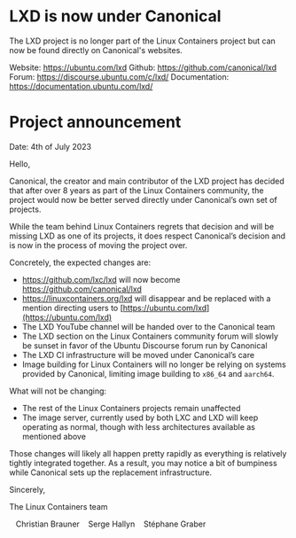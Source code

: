 # LXD is now under Canonical
The LXD project is no longer part of the Linux Containers project but can now be found directly on Canonical's websites.

Website: https://ubuntu.com/lxd
Github: https://github.com/canonical/lxd
Forum: https://discourse.ubuntu.com/c/lxd/
Documentation: https://documentation.ubuntu.com/lxd/

# Project announcement
Date: 4th of July 2023

Hello,

Canonical, the creator and main contributor of the LXD project has decided that after over 8 years as part of the Linux Containers community, the project would now be better served directly under Canonical’s own set of projects.

While the team behind Linux Containers regrets that decision and will be missing LXD as one of its projects, it does respect Canonical’s decision and is now in the process of moving the project over.

Concretely, the expected changes are:

- https://github.com/lxc/lxd will now become https://github.com/canonical/lxd
- https://linuxcontainers.org/lxd will disappear and be replaced with a mention directing users to [https://ubuntu.com/lxd](https://ubuntu.com/lxd)
- The LXD YouTube channel will be handed over to the Canonical team
- The LXD section on the Linux Containers community forum will slowly be sunset in favor of the Ubuntu Discourse forum run by Canonical
- The LXD CI infrastructure will be moved under Canonical’s care
- Image building for Linux Containers will no longer be relying on systems provided by Canonical, limiting image building to `x86_64` and `aarch64`.

What will not be changing:

- The rest of the Linux Containers projects remain unaffected
- The image server, currently used by both LXC and LXD will keep operating as normal, though with less architectures available as mentioned above

Those changes will likely all happen pretty rapidly as everything is relatively tightly integrated together. As a result, you may notice a bit of bumpiness while Canonical sets up the replacement infrastructure.

Sincerely,

The Linux Containers team

&nbsp;&nbsp;  Christian Brauner
&nbsp;&nbsp;  Serge Hallyn
&nbsp;&nbsp;  Stéphane Graber
